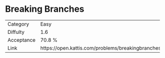 # Breaking Branches

<table>
    <tr>
        <td>Category</td>
        <td>Easy</td>
    </tr>
    <tr>
        <td>Diffulty</td>
        <td>1.6</td>
    </tr>
    <tr>
        <td>Acceptance</td>
        <td>70.8 %</td>
    </tr>
    <tr>
        <td>Link</td>
        <td>https://open.kattis.com/problems/breakingbranches</td>
    </tr>
</table>